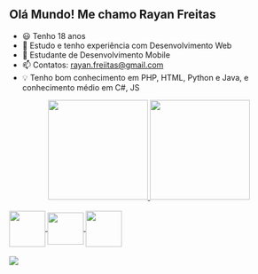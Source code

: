 ## Olá Mundo! Me chamo Rayan Freitas

- 😃 Tenho 18 anos
- 🔭 Estudo e tenho experiência com Desenvolvimento Web
- 🌱 Estudante de Desenvolvimento Mobile
- 📫 Contatos: rayan.freiitas@gmail.com
- 💡 Tenho bom conhecimento em PHP, HTML, Python e Java, e conhecimento médio em C#, JS
<div align="center">
  <a href="https://github.com/Rayan-Freitas">
  <img height="180em" src="https://github-readme-stats.vercel.app/api?username=Rayan-Freitas&show_icons=true&theme=blue-green&include_all_commits=true&count_private=true"/>
  <img height="180em" src="https://github-readme-stats.vercel.app/api/top-langs/?username=Rayan-Freitas&layout=compact&langs_count=7&theme=blue-green"/>
</div>
<div style="display: inline_block"><br>
  <img align="center"  height="65" width="65" src="https://cdn.jsdelivr.net/gh/devicons/devicon/icons/php/php-original.svg">
  <img align="center"  height="58" width="65" src="https://cdn.jsdelivr.net/gh/devicons/devicon/icons/python/python-original.svg">
  <img align="center"  height="65" width="65" src="https://cdn.jsdelivr.net/gh/devicons/devicon/icons/java/java-original.svg">
</div>
 <br>
<div> 
  <a href="https://www.linkedin.com/in/rayan-freitas-7a75a3220/" target="_blank"><img src="https://img.shields.io/badge/-LinkedIn-%230077B5?style=for-the-badge&logo=linkedin&logoColor=white" target="_blank"></a> 
</div>
